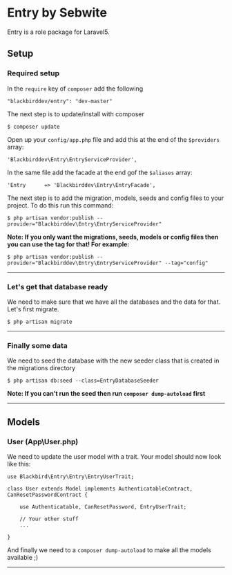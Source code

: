 # Entry by Sebwite

Entry is a role package for Laravel5.

## Setup

### Required setup

In the `require` key of `composer` add the following
```
"blackbirddev/entry": "dev-master"
```
The next step is to update/install with composer
```
$ composer update
```
Open up your `config/app.php` file and add this at the end of the `$providers` array:
```
'Blackbirddev\Entry\EntryServiceProvider',
```
In the same file add the facade at the end gof the `$aliases` array:
```
'Entry      => 'Blackbirddev\Entry\EntryFacade',
```
The next step is to add the migration, models, seeds and config files to your project. To do this run this command:
```
$ php artisan vendor:publish --provider="Blackbirddev\Entry\EntryServiceProvider"
```
**Note: If you only want the migrations, seeds, models or config files then you can use the tag for that! For example:**
```
$ php artisan vendor:publish --provider="Blackbirddev\Entry\EntryServiceProvider" --tag="config"
```
---
### Let's get that database ready

We need to make sure that we have all the databases and the data for that. Let's first migrate.
```
$ php artisan migrate
```
---
### Finally some data
We need to seed the database with the new seeder class that is created in the migrations directory
```
$ php artisan db:seed --class=EntryDatabaseSeeder
```
**Note: If you can't run the seed then run `composer dump-autoload` first**

---
## Models

### User (App\User.php)

We need to update the user model with a trait. Your model should now look like this:

```
use Blackbird\Entry\Entry\EntryUserTrait;
 
class User extends Model implements AuthenticatableContract, CanResetPasswordContract {
 
    use Authenticatable, CanResetPassword, EntryUserTrait;
 
    // Your other stuff
    ...
 
}
```

And finally we need to a `composer dump-autoload` to make all the models available ;)

---





